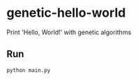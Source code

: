 genetic-hello-world
===================

Print 'Hello, World!' with genetic algorithms

Run
---
```
python main.py

```

